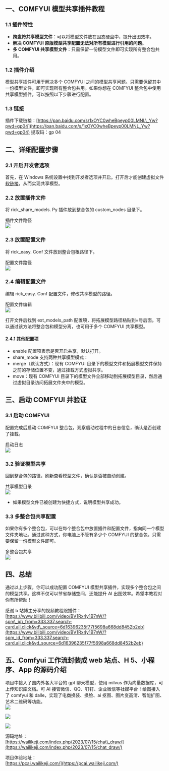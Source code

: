 一、COMFYUI 模型共享插件教程
------------------

### 1.1 插件特性

*   **跨盘符共享模型文件**：可以将模型文件放在固态硬盘中，提升出图效率。
*   **解决 COMFYUI 原版模型共享配置无法对所有模型进行引用的问题**。
*   **多 COMFYUI 共享模型文件**：只需保留一份模型文件即可实现所有整合包共用。

### 1.2 插件介绍

模型共享插件可用于解决多个 COMFYUI 之间的模型共享问题。只需要保留其中一份模型文件，即可实现所有整合包共用。如果你想在 COMFYUI 整合包中使用共享模型插件，可以按照以下步骤进行配置。

### 1.3 链接

插件下载链接：[https://pan.baidu.com/s/1xOYC0wheBpeyp00LMNL\_Yw?pwd=gp04](https://pan.baidu.com/s/1xOYC0wheBpeyp00LMNL_Yw?pwd=gp04) 提取码：gp 04

二、详细配置步骤
--------

### 2.1 开启开发者选项

首先，在 Windows 系统设置中找到开发者选项并开启。打开后才能创建虚拟文件[软链接](https://so.csdn.net/so/search?q=%E8%BD%AF%E9%93%BE%E6%8E%A5&spm=1001.2101.3001.7020)，从而实现共享模型。

### 2.2 放置插件文件

将 rick\_share\_models. Py 插件放到整合包的 custom\_nodes 目录下。

插件文件路径  
![](https://i-blog.csdnimg.cn/direct/9c107e93914c447d927849e9137e0103.png)

### 2.3 放置配置文件

将 rick\_easy. Conf 文件放到整合包根路径下。

配置文件路径  
![](https://i-blog.csdnimg.cn/direct/54fd4e10d3074304b413d93c5167ef03.png)

### 2.4 编辑配置文件

编辑 rick\_easy. Conf 配置文件，修改共享模型的路径。

配置文件编辑  
![](https://i-blog.csdnimg.cn/direct/a574c234a7d74f4397b8c720ad11c937.png)

打开文件后找到 ext\_models\_path 配置项，将拓展模型路径粘贴到=号后面。可以通过该方法将整合包和模型分离，也可用于多个 COMFYUI 共享模型。

#### 2.4.1 其他配置项

*   enable 配置项表示是否开启共享，默认打开。
*   share\_mode 支持两种共享模型模式：
*   merge（默认方式）：现有 COMFYUI 目录下的模型文件和拓展模型文件保持之前的存储位置不变，通过挂载方式虚拟共享。
*   move：现有 COMFYUI 目录下的模型文件全部移动到拓展模型目录，然后通过虚拟目录访问拓展文件夹中的模型。

三、启动 COMFYUI 并验证
--------------

### 3.1 启动 COMFYUI

配置完成后启动 COMFYUI 整合包，观察启动过程中的日志信息，确认是否创建了挂载。

启动日志  
![](https://i-blog.csdnimg.cn/direct/6766e658ad2b4912a8f763ecb5437036.png)

### 3.2 验证模型共享

回到整合包的路径，刷新查看模型文件，确认是否被自动创建。

共享模型目录  
![](https://i-blog.csdnimg.cn/direct/c0a4299524034d76b293f351fa1b9c87.png)

*   如果模型文件已被创建为快捷方式，说明模型共享成功。

### 3.3 多整合包共享配置

如果你有多个整合包，可以在每个整合包中放置插件和配置文件，指向同一个模型文件夹地址。通过这种方式，你电脑上不管有多少个 COMFYUI 的整合包，只需要保留一份模型文件即可。

多整合包共享  
![](https://i-blog.csdnimg.cn/direct/acc6b4b9f86f4d08a7f5940fce0c2576.png)

四、总结
----

通过以上步骤，你可以成功配置 COMFYUI 模型共享插件，实现多个整合包之间的模型共享。这样不仅可以节省存储空间，还能提升 AI 出图效率。希望本教程对你有所帮助！

感谢 b 站博主分享的视频教程跟插件：[https://www.bilibili.com/video/BV1Rx4y1B7nW/?spm\_id\_from=333.337.search-card.all.click&vd\_source=6d16396235f77f5698a668dd8452b2eb](https://www.bilibili.com/video/BV1Rx4y1B7nW/?spm_id_from=333.337.search-card.all.click&vd_source=6d16396235f77f5698a668dd8452b2eb)

五、Comfyui 工作流封装成 web 站点、H 5、小程序、App 的源码介绍
------------------------------------

项目中接入了国内外各大平台的 gpt 聊天模型，使用 milvus 作为向量数据库，可上传知识库文档。可 AI 接管微信、QQ、钉钉、企业微信等社媒平台！绘图接入了 comfyui 和 dalle，实现了电商换装、换脸、ai 抠图、图片变高清、智能扩图、艺术二维码等功能。  
![](https://i-blog.csdnimg.cn/blog_migrate/2ad51b000d7d1c2a2d81231bd60d8714.png)
  
![](https://i-blog.csdnimg.cn/blog_migrate/9f207b7ee82aac3dfb9b115098e5c0c6.png)
  
![](https://i-blog.csdnimg.cn/blog_migrate/1f2162411ae048a11009eaa4cb2374fb.png)
  
源码地址：  
[https://wailikeji.com/index.php/2023/07/15/chat\_draw/](https://wailikeji.com/index.php/2023/07/15/chat_draw/)

项目体验地址：  
[https://pcai.wailikeji.com/](https://pcai.wailikeji.com/)